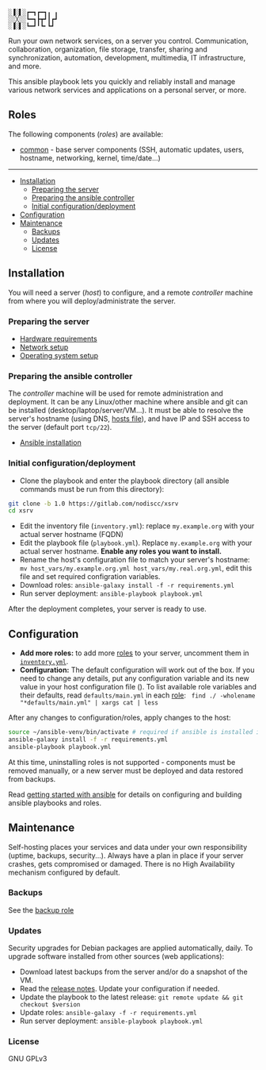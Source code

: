 ```
░▐░▌░┏━┓┏━┓╻ ╻
░░╳░░┗━┓┣┳┛┃┏┛
░▐░▌░┗━┛╹┗╸┗┛ 
```

Run your own network services, on a server you control. Communication, collaboration, organization, file storage, transfer, sharing and synchronization, automation, development, multimedia, IT infrastructure, and more.

This ansible playbook lets you quickly and reliably install and manage various network services and applications on a personal server, or more.

## Roles

The following components (_roles_) are available:

- [common](https://gitlab.com/nodiscc/ansible-xsrv-common) - base server components (SSH, automatic updates, users, hostname, networking, kernel, time/date...)

<!-- TODO demo video -->


------------

<!-- MarkdownTOC -->

- [Installation](#installation)
  - [Preparing the server](#preparing-the-server)
  - [Preparing the ansible controller](#preparing-the-ansible-controller)
  - [Initial configuration/deployment](#initial-configurationdeployment)
- [Configuration](#configuration)
- [Maintenance](#maintenance)
  - [Backups](#backups)
  - [Updates](#updates)
  - [License](#license)

<!-- /MarkdownTOC -->


## Installation

You will need a server (_host_) to configure, and a remote _controller_ machine from where you will deploy/administrate the server.


### Preparing the server

* [Hardware requirements](doc/hardware.md)
* [Network setup](doc/network.md)
* [Operating system setup](operating-system.md)


### Preparing the ansible controller

The _controller_ machine will be used for remote administration and deployment. It can be any Linux/other machine where ansible and git can be installed (desktop/laptop/server/VM...). It must be able to resolve the server's hostname (using DNS, [hosts file](https://en.wikipedia.org/wiki/Hosts_(file))), and have IP and SSH access to the server (default port `tcp/22`).

- [Ansible installation](doc/ansible-install.md)


### Initial configuration/deployment

- Clone the playbook and enter the playbook directory (all ansible commands must be run from this directory):

```bash
git clone -b 1.0 https://gitlab.com/nodiscc/xsrv
cd xsrv
```

- Edit the inventory file (`inventory.yml`): replace `my.example.org` with your actual server hostname (FQDN)
- Edit the playbook file (`playbook.yml`). Replace `my.example.org` with your actual server hostname. **Enable any roles you want to install.**
- Rename the host's configuration file to match your server's hostname: `mv host_vars/my.example.org.yml host_vars/my.real.org.yml`, edit this file and set required configration variables.
- Download roles: `ansible-galaxy install -f -r requirements.yml`
- Run server deployment:  `ansible-playbook playbook.yml`

After the deployment completes, your server is ready to use.


## Configuration

- **Add more roles:** to add more [roles](#roles) to your server, uncomment them in [`inventory.yml`](inventory.yml).
- **Configuration:** The default configuration will work out of the box. If you need to change any details, put any configuration variable and its new value in your host configuration file (). To list available role variables and their defaults, read `defaults/main.yml` in each [role](#roles): `
find ./ -wholename "*defaults/main.yml" | xargs cat | less`

After any changes to configuration/roles, apply changes to the host:

```bash
source ~/ansible-venv/bin/activate # required if ansible is installed in a virtualenv
ansible-galaxy install -f -r requirements.yml
ansible-playbook playbook.yml
```

At this time, uninstalling roles is not supported - components must be removed manually, or a new server must be deployed and data restored from backups.

Read [getting started with ansible](doc/getting-started-with-ansible.md) for details on configuring and building ansible playbooks and roles.


## Maintenance

Self-hosting places your services and data under your own responsibility (uptime, backups, security...). Always have a plan in place if your server crashes, gets compromised or damaged. There is no High Availability mechanism configured by default.

### Backups

See the [backup role](https://gitlab.com/nodiscc/ansible-xsrv-backup#documentation)


### Updates

Security upgrades for Debian packages are applied automatically, daily. To upgrade software installed from other sources (web applications):

- Download latest backups from the server and/or do a snapshot of the VM.
- Read the [release notes](CHANGELOG.md). Update your configuration if needed.
- Update the playbook to the latest release: `git remote update && git checkout $version`
- Update roles: `ansible-galaxy -f -r requirements.yml`
- Run server deployment:  `ansible-playbook playbook.yml`


### License

GNU GPLv3
